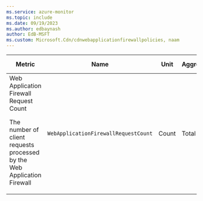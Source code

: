 ```yaml
---
ms.service: azure-monitor
ms.topic: include
ms.date: 09/19/2023
ms.author: edbaynash
author: EdB-MSFT
ms.custom: Microsoft.Cdn/cdnwebapplicationfirewallpolicies, naam
---
```

  
  
|Metric|Name|Unit|Aggregation|Dimensions|Time Grains|DS Export|
|---|---|---|---|---|---|---|
|Web Application Firewall Request Count<p><p>The number of client requests processed by the Web Application Firewall |`WebApplicationFirewallRequestCount` |Count |Total |PolicyName, RuleName, Action|PT1M, PT5M, PT15M, PT30M, PT1H, PT6H, PT12H, P1D |Yes|